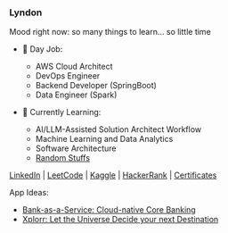 ### Lyndon
Mood right now: so many things to learn... so little time

- 🔭 Day Job: 
  - AWS Cloud Architect
  - DevOps Engineer
  - Backend Developer (SpringBoot)
  - Data Engineer (Spark)
    
- 🌱 Currently Learning: 
  - AI/LLM-Assisted Solution Architect Workflow
  - Machine Learning and Data Analytics
  - Software Architecture
  - [Random Stuffs](https://github.com/MyRandomShit)

[LinkedIn](https://www.linkedin.com/in/lyndonbibera/) | [LeetCode](https://leetcode.com/the-codefactory-dev/) | [Kaggle](https://www.kaggle.com/lbibera) | [HackerRank](https://www.hackerrank.com/lyndonbibera) | [Certificates](https://www.credly.com/badges/a3fa24a8-9df3-4e22-a75d-6df337ee0710?source=linked_in_profile)


App Ideas:
- [Bank-as-a-Service: Cloud-native Core Banking](https://github.com/bank-as-a-service)
- [Xplorr: Let the Universe Decide your next Destination](https://github.com/CodeFactoryDEV/app-idea-xplorr/blob/main/docs/technical_implementation.md)
